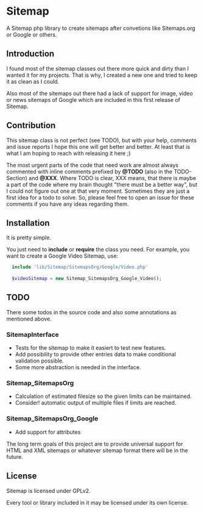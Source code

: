 Sitemap
=======

A Sitemap php library to create sitemaps after convetions like Sitemaps.org or Google or others.


Introduction
------------

I found most of the sitemap classes out there more quick and dirty than I wanted it for my projects.
That is why, I created a new one and tried to keep it as clean as I could.

Also most of the sitemaps out there had a lack of support for image, video or news sitemaps of Google which are
included in this first release of Sitemap.

Contribution
------------

This sitemap class is not perfect (see TODO), but with your help, comments and issue reports I hope this one will
get better and better. At least that is what I am hoping to reach with releasing it here ;)

The most urgent parts of the code that need work are almost always commented with inline comments prefixed
by __@TODO__ (also in the TODO-Section) and __@XXX__. Where TODO is clear, XXX means, that there is maybe a 
part of the code where my brain thought "there must be a better way", but I could not figure out one at that very
moment. Sometimes they are just a first idea for a todo to solve.
So, please feel free to open an issue for these comments if you have any ideas regarding them.


Installation
------------

It is pretty simple.

You just need to **include** or **require** the class you need. 
For example, you want to create a Google Video Sitemap, use: 
```php
  include 'lib/Sitemap/SitemapsOrg/Google/Video.php'
  
  $videoSitemap = new Sitemap_SitemapsOrg_Google_Video();
```

TODO
----

There some todos in the source code and also some annotations as mentioned above.

### SitemapInterface

- Tests for the sitemap to make it easiert to test new features.
- Add possibility to provide other entries data to make conditional validation possible.
- Some more abstraction is needed in the interface.

### Sitemap_SitemapsOrg

- Calculation of estimated filesize so the given limits can be maintained.
- Consider! automatic output of multiple files if limits are reached.

### Sitemap_SitemapsOrg_Google

- Add support for attributes

The long term goals of this project are to provide universal support for HTML and XML sitemaps or whatever sitemap format
there will be in the future.


License
-------

Sitemap is licensed under GPLv2.

Every tool or library included in it may be licensed under its own license.
